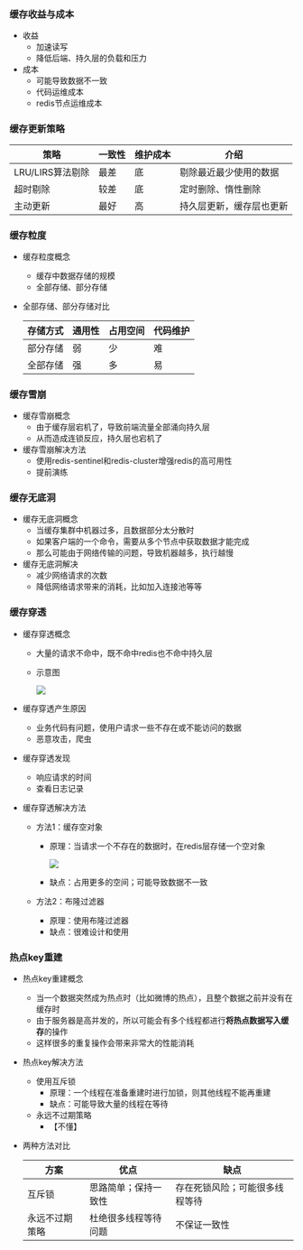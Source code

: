 ### 缓存收益与成本

* 收益
  * 加速读写
  * 降低后端、持久层的负载和压力
* 成本
  * 可能导致数据不一致
  * 代码运维成本
  * redis节点运维成本



### 缓存更新策略

| 策略             | 一致性 | 维护成本 | 介绍                     |
| ---------------- | ------ | -------- | ------------------------ |
| LRU/LIRS算法剔除 | 最差   | 底       | 剔除最近最少使用的数据   |
| 超时剔除         | 较差   | 底       | 定时删除、惰性删除       |
| 主动更新         | 最好   | 高       | 持久层更新，缓存层也更新 |



### 缓存粒度

* 缓存粒度概念

  * 缓存中数据存储的规模
  * 全部存储、部分存储

* 全部存储、部分存储对比

  | 存储方式 | 通用性 | 占用空间 | 代码维护 |
  | -------- | ------ | -------- | -------- |
  | 部分存储 | 弱     | 少       | 难       |
  | 全部存储 | 强     | 多       | 易       |



### 缓存雪崩

* 缓存雪崩概念
  * 由于缓存层宕机了，导致前端流量全部涌向持久层
  * 从而造成连锁反应，持久层也宕机了
* 缓存雪崩解决方法
  * 使用redis-sentinel和redis-cluster增强redis的高可用性
  * 提前演练



### 缓存无底洞

* 缓存无底洞概念
  * 当缓存集群中机器过多，且数据部分太分散时
  * 如果客户端的一个命令，需要从多个节点中获取数据才能完成
  * 那么可能由于网络传输的问题，导致机器越多，执行越慢
* 缓存无底洞解决
  * 减少网络请求的次数
  * 降低网络请求带来的消耗，比如加入连接池等等



### 缓存穿透

* 缓存穿透概念

  * 大量的请求不命中，既不命中redis也不命中持久层 

  * 示意图

    ![](https://github.com/gothicrush/learning/blob/master/Redis/10.%E7%BC%93%E5%AD%98%E9%97%AE%E9%A2%98%E4%B8%8E%E4%BC%98%E5%8C%96/images/%E7%BC%93%E5%AD%98%E7%A9%BF%E9%80%8F.PNG)

* 缓存穿透产生原因

  * 业务代码有问题，使用户请求一些不存在或不能访问的数据
  * 恶意攻击，爬虫

* 缓存穿透发现

  * 响应请求的时间
  * 查看日志记录

* 缓存穿透解决方法

  * 方法1：缓存空对象

    * 原理：当请求一个不存在的数据时，在redis层存储一个空对象

      ![](https://github.com/gothicrush/learning/blob/master/Redis/10.%E7%BC%93%E5%AD%98%E9%97%AE%E9%A2%98%E4%B8%8E%E4%BC%98%E5%8C%96/images/%E7%BC%93%E5%AD%98%E7%A9%BF%E9%80%8F%E8%A7%A3%E5%86%B3%E6%96%B9%E6%B3%951.PNG)

    * 缺点：占用更多的空间；可能导致数据不一致

  * 方法2：布隆过滤器

    * 原理：使用布隆过滤器
    * 缺点：很难设计和使用



### 热点key重建

* 热点key重建概念

  * 当一个数据突然成为热点时（比如微博的热点），且整个数据之前并没有在缓存时
  * 由于服务器是高并发的，所以可能会有多个线程都进行**将热点数据写入缓存**的操作
  * 这样很多的重复操作会带来非常大的性能消耗

* 热点key解决方法

  * 使用互斥锁
    * 原理：一个线程在准备重建时进行加锁，则其他线程不能再重建
    * 缺点：可能导致大量的线程在等待
  * 永远不过期策略
    * 【不懂】

* 两种方法对比

  | 方案           | 优点                 | 缺点                           |
  | -------------- | -------------------- | ------------------------------ |
  | 互斥锁         | 思路简单；保持一致性 | 存在死锁风险；可能很多线程等待 |
  | 永远不过期策略 | 杜绝很多线程等待问题 | 不保证一致性                   |

  